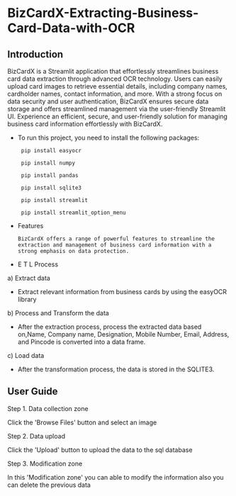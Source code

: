 # BizCardX-Extracting-Business-Card-Data-with-OCR
## Introduction

BizCardX is a Streamlit application that effortlessly streamlines business card data extraction through advanced OCR technology. Users can easily upload card images to retrieve essential details, including company names, cardholder names, contact information, and more. With a strong focus on data security and user authentication, BizCardX ensures secure data storage and offers streamlined management via the user-friendly Streamlit UI. Experience an efficient, secure, and user-friendly solution for managing business card information effortlessly with BizCardX.

* To run this project, you need to install the following packages:
  
       pip install easyocr 
          
       pip install numpy
          
       pip install pandas
          
       pip install sqlite3
          
       pip install streamlit
    
       pip install streamlit_option_menu

* Features

      BizCardX offers a range of powerful features to streamline the extraction and management of business card information with a strong emphasis on data protection.

* E T L Process
  
a) Extract data

   * Extract relevant information from business cards by using the easyOCR library
     
b) Process and Transform the data

   * After the extraction process, process the extracted data based on,Name, Company name,  Designation, Mobile Number, Email, Address, and Pincode is converted into a data frame.
     
c) Load data

   * After the transformation process, the data is stored in the SQLITE3.

## User Guide

Step 1. Data collection zone

  Click the 'Browse Files' button and select an image
  
Step 2. Data upload

  Click the 'Upload' button to upload the data to the sql database
  
Step 3. Modification zone

  In this 'Modification zone' you can able to modify the information also you can delete the previous data


  
